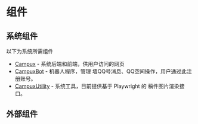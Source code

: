 # 组件

## 系统组件

以下为系统所需组件

- [Campux](https://github.com/idoknow/Campux) - 系统后端和前端，供用户访问的网页
- [CampuxBot](https://github.com/idoknow/CampuxBot) - 机器人程序，管理 墙QQ号消息、QQ空间操作，用户通过此注册账号。
- [CampuxUtility](https://github.com/idoknow/CampuxUtility) - 系统工具，目前提供基于 Playwright 的 稿件图片渲染接口。

## 外部组件